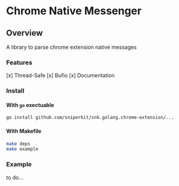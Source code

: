 # Chrome Native Messenger 

## Overview
A library to parse chrome extension native messages

### Features
[x] Thread-Safe
[x] Bufio
[x] Documentation

### Install

#### With `go` exectuable
```bash
go install github.com/sniperkit/snk.golang.chrome-extension/...
```

#### With Makefile
```bash
make deps
make example
```

### Example
to do...